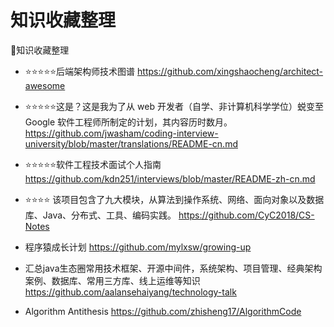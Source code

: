 知识收藏整理
===
:book:知识收藏整理

- :star::star::star::star::star:后端架构师技术图谱
https://github.com/xingshaocheng/architect-awesome

- :star::star::star::star::star:这是？这是我为了从 web 开发者（自学、非计算机科学学位）蜕变至 Google 软件工程师所制定的计划，其内容历时数月。
https://github.com/jwasham/coding-interview-university/blob/master/translations/README-cn.md

- :star::star::star::star::star:软件工程技术面试个人指南
https://github.com/kdn251/interviews/blob/master/README-zh-cn.md

- :star::star::star::star: 该项目包含了九大模块，从算法到操作系统、网络、面向对象以及数据库、Java、分布式、工具、编码实践。
https://github.com/CyC2018/CS-Notes

- 程序猿成长计划
https://github.com/mylxsw/growing-up

- 汇总java生态圈常用技术框架、开源中间件，系统架构、项目管理、经典架构案例、数据库、常用三方库、线上运维等知识
https://github.com/aalansehaiyang/technology-talk

- Algorithm Antithesis 
https://github.com/zhisheng17/AlgorithmCode